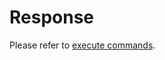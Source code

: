 # Response

Please refer to [execute commands](../../../../../../docs/advanced/data_types/json/commands/general.md#execute-commands).
